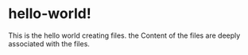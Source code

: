 # hello-world!
This is the hello world creating files.
the Content of the files are deeply associated with the files.
